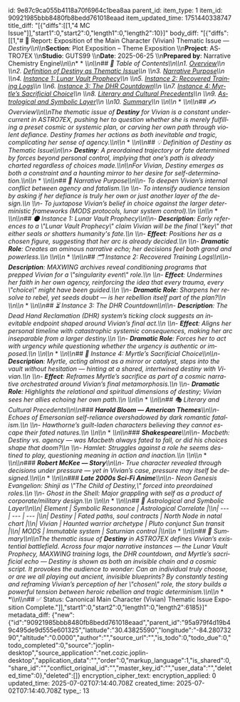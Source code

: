 id: 9e87c9ca055b4118a70f6964c1bea8aa
parent_id: 
item_type: 1
item_id: 90921985bbb8480fb8bedd761018eaad
item_updated_time: 1751440338747
title_diff: "[{\"diffs\":[[1,\"4 MC Issue\"]],\"start1\":0,\"start2\":0,\"length1\":0,\"length2\":10}]"
body_diff: "[{\"diffs\":[[1,\"# 📘 Re­port: Ex­po­si­tion of the Main Char­ac­ter (Vi­vian) The­mat­ic Is­sue — *Des­tiny*\\\n\\\n**Sec­tion**: Plot Ex­po­si­tion – Theme Ex­po­si­tion  \\\n**Pro­ject**: AS­TRO7EX  \\\n**Stu­dio**: GUTS99  \\\n**Date**: 2025-06-25  \\\n**Pre­pared by**: Nar­ra­tive Chem­istry En­gine\\\n\\\n* * *\\\n\\\n## 📓 Table of Con­tents\\\n\\\n1.  [Overview](#overview)\\\n    \\\n2.  [De­f­i­n­i­tion of Des­tiny as The­mat­ic Is­sue](#definition-of-destiny-as-thematic-issue)\\\n    \\\n3.  [Nar­ra­tive Pur­pose](#narrative-purpose)\\\n    \\\n4.  [In­stance 1: Lu­nar Vault Prophe­cy](#instance-1-lunar-vault-prophecy)\\\n    \\\n5.  [In­stance 2: Re­cov­ered Train­ing Logs](#instance-2-recovered-training-logs)\\\n    \\\n6.  [In­stance 3: The DHR Count­down](#instance-3-the-dhr-countdown)\\\n    \\\n7.  [In­stance 4: Myr­tle’s Sac­ri­fi­cial Choice](#instance-4-myrtles-sacrificial-choice)\\\n    \\\n8.  [Lit­er­ary and Cul­tur­al Prece­dents](#literary-and-cultural-precedents)\\\n    \\\n9.  [As­tro­log­i­cal and Sym­bol­ic Lay­er](#astrological-and-symbolic-layer)\\\n    \\\n10. [Sum­ma­ry](#summary)\\\n    \\\n\\\n* * *\\\n\\\n## ✍️ Overview\\\n\\\nThe the­mat­ic is­sue of **Des­tiny** for Vi­vian is a con­stant un­der­cur­rent in *AS­TRO7EX*, push­ing her to ques­tion whether she is mere­ly ful­fill­ing a pre­set cos­mic or sys­temic plan, or carv­ing her own path through vi­o­lent de­fi­ance. Des­tiny frames her ac­tions as both in­evitable and trag­ic, com­pli­cat­ing her sense of agency.\\\n\\\n* * *\\\n\\\n## 💡 De­f­i­n­i­tion of Des­tiny as The­mat­ic Is­sue\\\n\\\n> **Des­tiny**: A pre­or­dained tra­jec­to­ry or fate de­ter­mined by forces be­yond per­son­al con­trol, im­ply­ing that one’s path is al­ready chart­ed re­gard­less of choic­es made.\\\n\\\nFor Vi­vian, Des­tiny emerges as both a con­straint and a haunt­ing mir­ror to her de­sire for self-de­ter­mi­na­tion.\\\n\\\n* * *\\\n\\\n## 🎯 Nar­ra­tive Pur­pose\\\n\\\n- To deep­en Vi­vian’s in­ter­nal con­flict be­tween agency and fa­tal­ism.\\\n    \\\n- To in­ten­si­fy au­di­ence ten­sion by ask­ing if her de­fi­ance is tru­ly her own or just an­oth­er lay­er of the de­sign.\\\n    \\\n- To jux­ta­pose Vi­vian’s be­lief in choice against the larg­er de­ter­min­is­tic frame­works (MODS pro­to­cols, lu­nar sys­tem con­trol).\\\n    \\\n\\\n* * *\\\n\\\n## 🌑 In­stance 1: Lu­nar Vault Prophe­cy\\\n\\\n- **De­scrip­tion**: Ear­ly ref­er­ences to a \\\"Lu­nar Vault Prophe­cy\\\" claim Vi­vian will be the fi­nal \\\"key\\\" that ei­ther seals or shat­ters hu­man­i­ty's fate.\\\n    \\\n- **Ef­fect**: Po­si­tions her as a cho­sen fig­ure, sug­gest­ing that her arc is al­ready de­cid­ed.\\\n    \\\n- **Dra­mat­ic Role**: Cre­ates an omi­nous nar­ra­tive echo; her de­ci­sions feel both grand and pow­er­less.\\\n    \\\n\\\n* * *\\\n\\\n## 🗂 In­stance 2: Re­cov­ered Train­ing Logs\\\n\\\n- **De­scrip­tion**: MAXWING archives re­veal con­di­tion­ing pro­grams that prepped Vi­vian for a \\\"sin­gu­lar­i­ty event\\\" role.\\\n    \\\n- **Ef­fect**: Un­der­mines her faith in her own agency, re­in­forc­ing the idea that every trau­ma, every \\\"choice\\\" might have been guid­ed.\\\n    \\\n- **Dra­mat­ic Role**: Sharp­ens her re­solve to rebel, yet seeds doubt — is her re­bel­lion it­self part of the plan?\\\n    \\\n\\\n* * *\\\n\\\n## ⏳ In­stance 3: The DHR Count­down\\\n\\\n- **De­scrip­tion**: The Dead Hand Recla­ma­tion (DHR) sys­tem’s tick­ing clock sug­gests an in­evitable end­point shaped around Vi­vian’s fi­nal act.\\\n    \\\n- **Ef­fect**: Aligns her per­son­al time­line with cat­a­stroph­ic sys­temic con­se­quences, mak­ing her arc in­sep­a­ra­ble from a larg­er des­tiny.\\\n    \\\n- **Dra­mat­ic Role**: Forces her to act with ur­gency while ques­tion­ing whether the ur­gency is au­then­tic or im­posed.\\\n    \\\n\\\n* * *\\\n\\\n## 🧬 In­stance 4: Myr­tle’s Sac­ri­fi­cial Choice\\\n\\\n- **De­scrip­tion**: Myr­tle, act­ing al­most as a mir­ror or cat­a­lyst, steps into the vault with­out hes­i­ta­tion — hint­ing at a shared, in­ter­twined des­tiny with Vi­vian.\\\n    \\\n- **Ef­fect**: Re­frames Myr­tle’s sac­ri­fice as part of a cos­mic nar­ra­tive or­ches­trat­ed around Vi­vian’s fi­nal meta­mor­pho­sis.\\\n    \\\n- **Dra­mat­ic Role**: High­lights the re­la­tion­al and spir­i­tu­al di­men­sions of des­tiny; Vi­vian sees her al­lies echo­ing her own path.\\\n    \\\n\\\n* * *\\\n\\\n## 🎭 Lit­er­ary and Cul­tur­al Prece­dents\\\n\\\n### **Harold Bloom — Amer­i­can Themes**\\\n\\\n- Echoes of Emer­son­ian self-re­liance over­shad­owed by dark ro­man­tic fa­tal­ism.\\\n    \\\n- Hawthorne’s guilt-laden char­ac­ters be­liev­ing they can­not es­cape their fat­ed na­tures.\\\n    \\\n\\\n* * *\\\n\\\n### **Shake­speare**\\\n\\\n- *Mac­beth*: Des­tiny vs. agency — was Mac­beth al­ways fat­ed to fall, or did his choic­es shape that doom?\\\n    \\\n- *Ham­let*: Strug­gles against a role he seems des­tined to play, ques­tion­ing mean­ing in ac­tion and in­ac­tion.\\\n    \\\n\\\n* * *\\\n\\\n### **Robert Mc­K­ee — Sto­ry**\\\n\\\n- True char­ac­ter re­vealed through de­ci­sions un­der pres­sure — yet in Vi­vian’s case, pres­sure may it­self be de­signed.\\\n\\\n* * *\\\n\\\n### **Late 2000s Sci-Fi Ani­me**\\\n\\\n- *Neon Gen­e­sis Evan­ge­lion*: Shin­ji as \\\"The Child of Des­tiny,\\\" forced into pre­or­dained roles.\\\n    \\\n- *Ghost in the Shell*: Ma­jor grap­pling with self as a prod­uct of cor­po­rate/mil­i­tary de­sign.\\\n    \\\n\\\n* * *\\\n\\\n## 🌌 As­tro­log­i­cal and Sym­bol­ic Lay­er\\\n\\\n| El­e­ment | Sym­bol­ic Res­o­nance | As­tro­log­i­cal Cor­re­late |\\\n| --- | --- | --- |\\\n| Des­tiny | Fat­ed paths, soul con­tracts | North Node in na­tal chart |\\\n| Vi­vian | Haunt­ed war­rior ar­che­type | Plu­to con­junct Sun tran­sit |\\\n| MODS | Im­mutable sys­tem | Sat­urn­ian con­trol |\\\n\\\n* * *\\\n\\\n## 🎯 Sum­ma­ry\\\n\\\nThe the­mat­ic is­sue of **Des­tiny** in *AS­TRO7EX* de­fines Vi­vian’s ex­is­ten­tial bat­tle­field. Across four ma­jor nar­ra­tive in­stances — the Lu­nar Vault Prophe­cy, MAXWING train­ing logs, the DHR count­down, and Myr­tle’s sac­ri­fi­cial echo — Des­tiny is shown as both an in­vis­i­ble chain and a cos­mic script. It pro­vokes the au­di­ence to won­der: Can an in­di­vid­ual tru­ly choose, or are we all play­ing out an­cient, in­vis­i­ble blue­prints? By con­stant­ly test­ing and re­fram­ing Vi­vian’s per­cep­tion of her \\\"cho­sen\\\" role, the sto­ry builds a pow­er­ful ten­sion be­tween hero­ic re­bel­lion and trag­ic de­ter­min­ism.\\\n\\\n* * *\\\n\\\n## ✅ Sta­tus: Canon­i­cal Main Char­ac­ter (Vi­vian) The­mat­ic Is­sue Ex­po­si­tion Com­plete.\"]],\"start1\":0,\"start2\":0,\"length1\":0,\"length2\":6185}]"
metadata_diff: {"new":{"id":"90921985bbb8480fb8bedd761018eaad","parent_id":"95a979f4d19b49c495de9d555e601325","latitude":"30.43825590","longitude":"-84.28073290","altitude":"0.0000","author":"","source_url":"","is_todo":0,"todo_due":0,"todo_completed":0,"source":"joplin-desktop","source_application":"net.cozic.joplin-desktop","application_data":"","order":0,"markup_language":1,"is_shared":0,"share_id":"","conflict_original_id":"","master_key_id":"","user_data":"","deleted_time":0},"deleted":[]}
encryption_cipher_text: 
encryption_applied: 0
updated_time: 2025-07-02T07:14:40.708Z
created_time: 2025-07-02T07:14:40.708Z
type_: 13